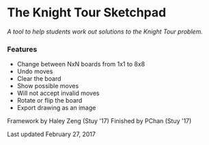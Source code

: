 # The Knight Tour Sketchpad

_A tool to help students work out solutions to the Knight Tour problem._

### Features
* Change between NxN boards from 1x1 to 8x8
* Undo moves
* Clear the board
* Show possible moves
* Will not accept invalid moves
* Rotate or flip the board
* Export drawing as an image 

Framework by Haley Zeng (Stuy '17)
Finished by PChan (Stuy '17)

Last updated February 27, 2017
